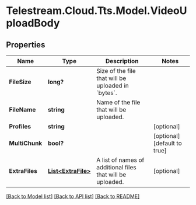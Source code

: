 # Telestream.Cloud.Tts.Model.VideoUploadBody
## Properties

Name | Type | Description | Notes
------------ | ------------- | ------------- | -------------
**FileSize** | **long?** | Size of the file that will be uploaded in &#x60;bytes&#x60;. | 
**FileName** | **string** | Name of the file that will be uploaded. | 
**Profiles** | **string** |  | [optional] 
**MultiChunk** | **bool?** |  | [optional] [default to true]
**ExtraFiles** | [**List&lt;ExtraFile&gt;**](ExtraFile.md) | A list of names of additional files that will be uploaded. | [optional] 

[[Back to Model list]](../README.md#documentation-for-models) [[Back to API list]](../README.md#documentation-for-api-endpoints) [[Back to README]](../README.md)

